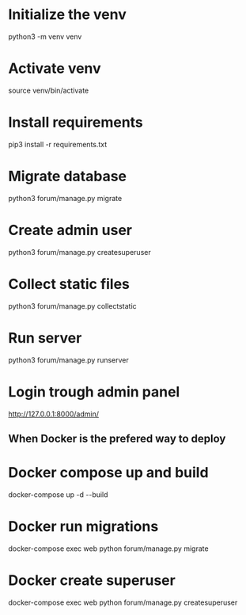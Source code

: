 
# Initialize the venv

python3 -m venv venv


# Activate venv

source venv/bin/activate


# Install requirements

pip3 install -r requirements.txt


# Migrate database

python3 forum/manage.py migrate

# Create admin user

python3 forum/manage.py createsuperuser

# Collect static files

python3 forum/manage.py collectstatic

# Run server

python3 forum/manage.py runserver

# Login trough admin panel

http://127.0.0.1:8000/admin/

## When Docker is the prefered way to deploy

# Docker compose up and build
docker-compose up -d --build

# Docker run migrations
docker-compose exec web python forum/manage.py migrate

# Docker create superuser
docker-compose exec web python forum/manage.py createsuperuser
